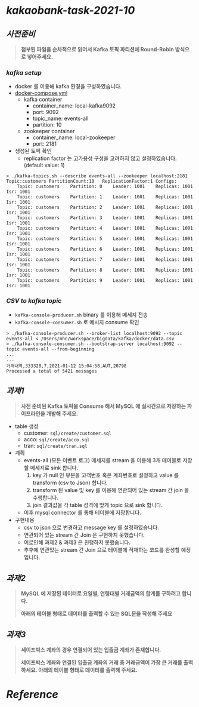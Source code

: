 # *kakaobank-task-2021-10*

## *사전준비*
> **첨부된 파일을 순차적으로 읽어서 Kafka 토픽 파티션에 Round-Robin 방식으로 넣어주세요.**

### *kafka setup*
* docker 를 이용해 kafka 환경을 구성하였습니다.
* [docker-compose.yml]()
  * kafka container
    * container_name: local-kafka9092
    * port: 9092
    * topic_name: events-all
    * partition: 10
  * zookeeper container
    * container_name: local-zookeeper
    * port: 2181
* 생성된 토픽 확인
  * replication factor 는 고가용성 구성을 고려하지 않고 설정하였습니다. (default value: 1)
```shell
> ./kafka-topics.sh --describe events-all --zookeeper localhost:2181
Topic:customers	PartitionCount:10	ReplicationFactor:1	Configs:
	Topic: customers	Partition: 0	Leader: 1001	Replicas: 1001	Isr: 1001
	Topic: customers	Partition: 1	Leader: 1001	Replicas: 1001	Isr: 1001
	Topic: customers	Partition: 2	Leader: 1001	Replicas: 1001	Isr: 1001
	Topic: customers	Partition: 3	Leader: 1001	Replicas: 1001	Isr: 1001
	Topic: customers	Partition: 4	Leader: 1001	Replicas: 1001	Isr: 1001
	Topic: customers	Partition: 5	Leader: 1001	Replicas: 1001	Isr: 1001
	Topic: customers	Partition: 6	Leader: 1001	Replicas: 1001	Isr: 1001
	Topic: customers	Partition: 7	Leader: 1001	Replicas: 1001	Isr: 1001
	Topic: customers	Partition: 8	Leader: 1001	Replicas: 1001	Isr: 1001
	Topic: customers	Partition: 9	Leader: 1001	Replicas: 1001	Isr: 1001
```

### *CSV to kafka topic*
* `kafka-console-producer.sh` binary 를 이용해 메세지 전송
* `kafka-console-consumer.sh` 로 메시지 consume 확인
```shell
> ./kafka-console-producer.sh --broker-list localhost:9092 --topic events-all < /Users/nhn/workspace/bigdata/kafka/docker/data.csv
> ./kafka-console-consumer.sh --bootstrap-server localhost:9092 --topic events-all --from-beginning
...
...
거래내역,333328,7,2021-01-12 15:04:58,AUT,20798
Processed a total of 5421 messages
```

## *과제1*
> **사전 준비된 Kafka 토픽을 Consume 해서 MySQL 에 실시간으로 저장하는 파이프라인을 개발해 주세요.**

* table 생성
  * customer: `sql/create/customer.sql`
  * acco: `sql/create/acco.sql`
  * tran: `sql/create/tran.sql`
* 계획
  * events-all (모든 이벤트 로그) 메세지를 stream 을 이용해 3개 테이블로 저장할 메세지로 sink 합니다.
    1. key 가 null 인 부분을 고객번호 혹은 계좌번호로 설정하고 value 를 transform (csv to Json) 합니다.
    2. transform 된 value 및 key 를 이용해 연관되어 있는 stream 간 join 을 수행합니다.
    3. join 결과값을 각 table 성격에 맞게 topic 으로 sink 합니다.
  * 이후 mysql connector 를 통해 테이블에 저장합니다.
* 구현내용
  * csv to json 으로 변경하고 message key 를 설정하였습니다.
  * 연관되어 있는 stream 간 Join 은 구현하지 못했습니다.
  * 이로인해 과제2 & 과제3 은 진행하지 못했습니다.
  * 추후에 연관있는 stream 간 Join 으로 테이블에 적재하는 코드를 완성할 예정입니다.

## *과제2*
> **MySQL 에 저장된 데이터로 요일별, 연령대별 거래금액의 합계를 구하려고 합니다.**
> 
> **아래의 테이블 형태로 데이터를 출력할 수 있는 SQL문을 작성해 주세요**


## *과제3*
> **세이프박스 계좌의 경우 연결되어 있는 입출금 계좌가 존재합니다.**
> 
> **세이프박스 계좌와 연결된 입출금 계좌의 거래 중 거래금액이 가장 큰 거래를 출력하세요. 아래의 테이블 형태로 데이터를 출력해 주세요.**

# *Reference*

